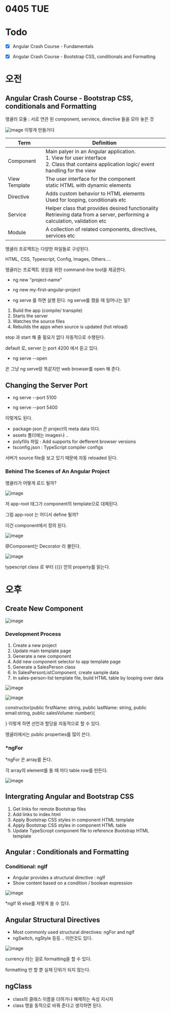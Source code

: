 # 0405 TUE

# Todo
- [X] Angular Crash Course - Fundamentals
- [X] Angular Crash Course - Bootstrap CSS, conditionals and Formatting


# 오전
## Angular Crash Course - Bootstrap CSS, conditionals and Formatting
앵귤러 모듈 : 서로 연관 된 component, serviece, directive 들을 모아 놓은 것

![image](https://user-images.githubusercontent.com/64348346/161801431-7f77604a-ad50-4607-8cc3-40a9feb623bd.png)
이렇게 만들거다 

|Term|Definition|
|----|----|
|Component|Main palyer in an Angular application. <br>1. View for user interface <br> 2. Class that contains application logic/ event handling for the view |
|View Template|The user interface for the component <br> static HTML with dynamic elements|
|Directive|Adds custom behavior to HTML elements <br> Used for looping, conditionals etc|
|Service|Helper class that provides desired functionality <br> Retrieving data from a server, performing a calculation, validation etc|
|Module|A collection of related components, directives, services etc|

앵귤러 프로젝트는 다양한 파일들로 구성된다.

HTML, CSS, Typescript, Config, Images, Others....

앵귤러는 프로젝트 생성을 위한 command-line tool을 제공한다. 

- ng new "project-name"
- ng new my-first-angular-project

- ng serve 를 하면 실행 된다. 
ng serve를 했을 때 일어나는 일?

1. Build the app (compile/ transpile)
2. Starts the server
3. Watches the source files
4. Rebuilds the apps when source is updated (hot reload)

stop 과 start 해 줄 필요가 없다 자동적으로 수행된다. 

default 로, server 는 port 4200 에서 듣고 있다. 

- ng serve --open 

은 그냥 ng serve랑 똑같지만 web browser를 open 해 준다. 

## Changing the Server Port
- ng serve --port 5100 

- ng serve --port 5400 

이렇게도 된다. 

- package-json 은 project의 meta data 이다. 
- assets 폴더에는 images나 .. 
- polyfills 파일 : Add supports for defferent browser versions
- tsconfig.json : TypeScript compiler configs

서버가 source file을 보고 있기 때문에 자동 reloaded 된다. 

### Behind The Scenes of An Angular Project
앵귤러가 어떻게 로드 될까?

![image](https://user-images.githubusercontent.com/64348346/161802378-8bfe1fed-2ffe-49ab-a594-e4c1b4a3949f.png)

저 app-root 태그가 component의 template으로 대체된다. 

그럼 app-root 는 어디서 define 될까?

이건 component에서 정의 된다. 

![image](https://user-images.githubusercontent.com/64348346/161803950-0ab9ea04-3355-4c7e-8f22-3290f86c91e1.png)

@Component는 Decorator 라 불린다. 

![image](https://user-images.githubusercontent.com/64348346/161806363-0e072183-7448-4662-9776-5c22cb0b3388.png)

typescript class 로 부터 {{}} 안의 property를 읽는다. 

# 오후 

## Create New Component

![image](https://user-images.githubusercontent.com/64348346/161827451-e8ca0a16-2ecf-4bb1-9848-a08843da2182.png)

### Development Process
1. Create a new project
2. Update main template page
3. Generate a new component
4. Add new component selector to app template page
5. Generate a SalesPerson class
6. In SalesPersonListComponent, create sample data 
7. In sales-person-list template file, build HTML table by looping over data


![image](https://user-images.githubusercontent.com/64348346/161829325-1dbf1dc5-77cb-444e-a9e2-fd581e2caa8f.png)


![image](https://user-images.githubusercontent.com/64348346/161829855-5eea0906-ae75-47c8-b4ee-ac8f814f5764.png)

constructor(public firstName: string, public lastName: string, public email:string, public salesVolume: number){

}
이렇게 하면 선언과 할당을 자동적으로 할 수 있다. 

앵귤러에서는 public properties를 많이 쓴다. 

### *ngFor 
*ngFor 은 array를 돈다. 

각 array의 element를 돌 때 마다 table row를 만든다. 

![image](https://user-images.githubusercontent.com/64348346/161832649-ae63a95a-9be5-4e38-bdc1-bebad55d6c36.png)

## Intergrating Angular and Bootstrap CSS 

1. Get links for remote Bootstrap files
2. Add links to index.html
3. Apply Bootstrap CSS styles in component HTML template
4. Apply Bootstrap CSS styles in component HTML table
5. Update TypeScropt component file to reference Bootstrap HTML template

## Angular : Conditionals and Formatting

### Conditional: ngIf
- Angular provides a structural directive : ngIf
- Show content based on a condition / boolean expression

![image](https://user-images.githubusercontent.com/64348346/161849089-1d346d61-3865-413c-b1a6-4f86aa18491b.png)

*ngIf 와 else를 저렇게 쓸 수 있다. 

## Angular Structural Directives
- Most commonly used structural directives: ngFor and ngIf
- ngSwitch, ngStyle 등등 .. 이런것도 있다. 

![image](https://user-images.githubusercontent.com/64348346/161849617-75801068-5a7f-40eb-8dbb-ba50d2079a22.png)

currency 라는 걸로 formatting을 할 수 있다. 

formatting 만 할 뿐 실제 단위가 되지 않는다. 

## ngClass
- class의 클래스 이름을 더하거나 해제하는 속성 지시자 
- class 명을 동적으로 바꿔 준다고 생각하면 된다. 